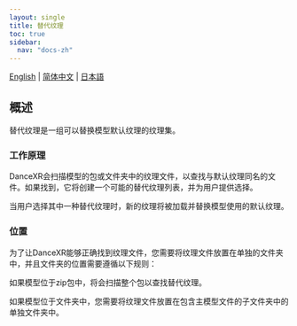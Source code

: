 ```yaml
---
layout: single
title: 替代纹理
toc: true
sidebar:
  nav: "docs-zh"
---
```

[English](/dancexr/features/alternative_textures) | [简体中文](/zh/dancexr/features/alternative_textures) | [日本語](/jp/dancexr/features/alternative_textures)


## 概述
替代纹理是一组可以替换模型默认纹理的纹理集。

### 工作原理
DanceXR会扫描模型的包或文件夹中的纹理文件，以查找与默认纹理同名的文件。如果找到，它将创建一个可能的替代纹理列表，并为用户提供选择。

当用户选择其中一种替代纹理时，新的纹理将被加载并替换模型使用的默认纹理。

### 位置
为了让DanceXR能够正确找到纹理文件，您需要将纹理文件放置在单独的文件夹中，并且文件夹的位置需要遵循以下规则：

如果模型位于zip包中，将会扫描整个包以查找替代纹理。

如果模型位于文件夹中，您需要将纹理文件放置在包含主模型文件的子文件夹中的单独文件夹中。